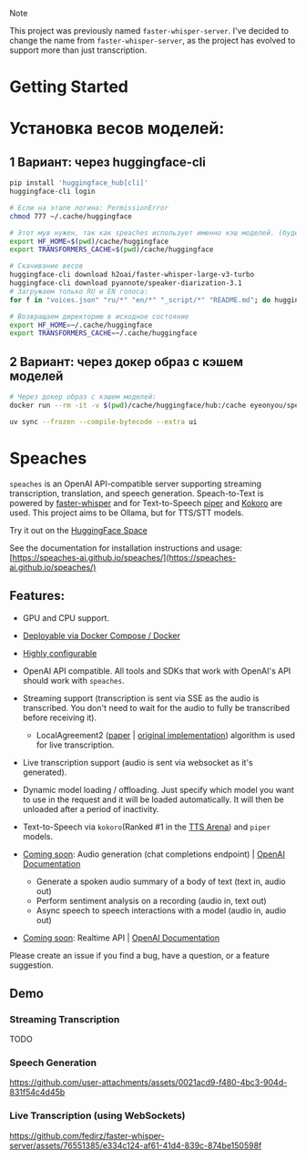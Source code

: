 > [!NOTE]
> This project was previously named `faster-whisper-server`. I've decided to change the name from `faster-whisper-server`, as the project has evolved to support more than just transcription.


# Getting Started


# Установка весов моделей:

## 1 Вариант: через huggingface-cli

```bash
pip install 'huggingface_hub[cli]'
huggingface-cli login

# Если на этапе логина: PermissionError
chmod 777 ~/.cache/huggingface
```

```bash
# Этот мув нужен, так как speaches использует именно кэш моделей. (будет искать с models--*)
export HF_HOME=$(pwd)/cache/huggingface
export TRANSFORMERS_CACHE=$(pwd)/cache/huggingface

# Скачивание весов
huggingface-cli download h2oai/faster-whisper-large-v3-turbo
huggingface-cli download pyannote/speaker-diarization-3.1
# Загружаем только RU и EN голоса:
for f in "voices.json" "ru/*" "en/*" "_script/*" "README.md"; do huggingface-cli download rhasspy/piper-voices --include "$f"; done

# Возвращаем директорию в исходное состояние
export HF_HOME=~/.cache/huggingface
export TRANSFORMERS_CACHE=~/.cache/huggingface
```


## 2 Вариант: через докер образ с кэшем моделей

```bash
# Через докер образ с кэшем моделей:
docker run --rm -it -v $(pwd)/cache/huggingface/hub:/cache eyeonyou/speaches-cache:0.0.2 mv ./models--* /cache
```

```bash
uv sync --frozen --compile-bytecode --extra ui
```


# Speaches

`speaches` is an OpenAI API-compatible server supporting streaming transcription, translation, and speech generation. Speach-to-Text is powered by [faster-whisper](https://github.com/SYSTRAN/faster-whisper) and for Text-to-Speech [piper](https://github.com/rhasspy/piper) and [Kokoro](https://huggingface.co/hexgrad/Kokoro-82M) are used. This project aims to be Ollama, but for TTS/STT models.

Try it out on the [HuggingFace Space](https://huggingface.co/spaces/speaches-ai/speaches)

See the documentation for installation instructions and usage: [https://speaches-ai.github.io/speaches/](https://speaches-ai.github.io/speaches/)

## Features:

- GPU and CPU support.
- [Deployable via Docker Compose / Docker](https://speaches-ai.github.io/speaches/installation/)
- [Highly configurable](https://speaches-ai.github.io/speaches/configuration/)
- OpenAI API compatible. All tools and SDKs that work with OpenAI's API should work with `speaches`.
- Streaming support (transcription is sent via SSE as the audio is transcribed. You don't need to wait for the audio to fully be transcribed before receiving it).

  - LocalAgreement2 ([paper](https://aclanthology.org/2023.ijcnlp-demo.3.pdf) | [original implementation](https://github.com/ufal/whisper_streaming)) algorithm is used for live transcription.

- Live transcription support (audio is sent via websocket as it's generated).
- Dynamic model loading / offloading. Just specify which model you want to use in the request and it will be loaded automatically. It will then be unloaded after a period of inactivity.
- Text-to-Speech via `kokoro`(Ranked #1 in the [TTS Arena](https://huggingface.co/spaces/Pendrokar/TTS-Spaces-Arena)) and `piper` models.
- [Coming soon](https://github.com/speaches-ai/speaches/issues/231): Audio generation (chat completions endpoint) | [OpenAI Documentation](https://platform.openai.com/docs/guides/realtime)
  - Generate a spoken audio summary of a body of text (text in, audio out)
  - Perform sentiment analysis on a recording (audio in, text out)
  - Async speech to speech interactions with a model (audio in, audio out)
- [Coming soon](https://github.com/speaches-ai/speaches/issues/115): Realtime API | [OpenAI Documentation](https://platform.openai.com/docs/guides/realtime)

Please create an issue if you find a bug, have a question, or a feature suggestion.

## Demo

### Streaming Transcription

TODO

### Speech Generation

https://github.com/user-attachments/assets/0021acd9-f480-4bc3-904d-831f54c4d45b


### Live Transcription (using WebSockets)

https://github.com/fedirz/faster-whisper-server/assets/76551385/e334c124-af61-41d4-839c-874be150598f

